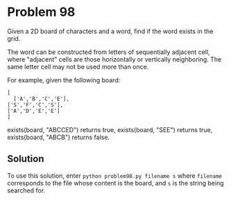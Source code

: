# Problem 98
Given a 2D board of characters and a word, find if the word exists in the grid.

The word can be constructed from letters of sequentially adjacent cell,
where "adjacent" cells are those horizontally or vertically neighboring.
The same letter cell may not be used more than once.

For example, given the following board:

	[
	  ['A','B','C','E'],
	['S','F','C','S'],
	['A','D','E','E']
	]

exists(board, "ABCCED") returns true, exists(board, "SEE") returns true,
exists(board, "ABCB") returns false.

## Solution
To use this solution, enter `python problem98.py filename s` where `filename`
corresponds to the file whose content is the board, and `s` is the string
being searched for.